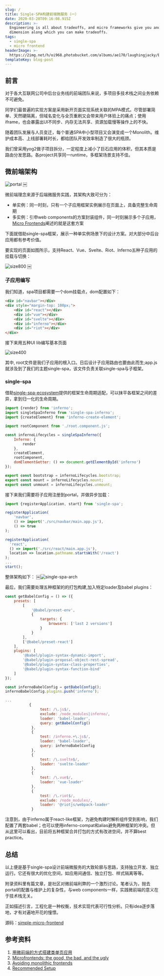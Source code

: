 ```yaml
---
slug: /
title: Single-SPA构建前端微服务（一）
date: 2020-03-28T09:16:08.915Z
description: >-
  Engineering is all about tradeoffs, and micro frameworks give you another
  dimension along which you can make tradeoffs.
tags:
  - single-spa
  - micro frontend
headerImage: >-
  https://2img.net/h/oi968.photobucket.com/albums/ae170/laughingjacky/Blog%20Assets%202020/single-spa-head-image_zpsk3dwt2o4.jpeg
templateKey: blog-post
---
```

## 前言
对于各大互联网公司中后台业务线的前端团队来说，多项目多技术栈之间业务依赖不可避免。

同学们最普遍的实现方案是采用新开页面实现系统关联的MPA模式。尽管部署简单、天然硬隔离，但域名变化与全页重刷又会带来用户体验上的痛点；使用iframe，也会暴露出UI不同步、内存无法共享、资源加载慢等操作上的不快。

随着团队发展与人员变迁，每个普通SPA中小型项目又会演变成一个Monolith。维护成本高、上线部署耗时长，都给团队开发效率制造了很大的瓶颈。

我们曾采用yog2做子项目拆分，一定程度上减小了巨石应用的体积，但其本质是路由分发思路。各project共享同一runtime，多框架场景支持不佳。

## 微前端架构

![portal](https://2img.net/h/oi968.photobucket.com/albums/ae170/laughingjacky/Blog%20Assets%202020/portal_zps9qpfup5g.png)
￼

微前端理念来源于后端微服务实践，其架构大致可分为：

* 单实例：同一时刻，只有一个子应用框架实例展示在页面上，具备完整生命周期
* 多实例：引申web components的方案封装组件，同一时刻展示多个子应用，[Micro Frontends](https://micro-frontends.org/)阐述的就是这套方案

下面就借助single-spa框架，展示一种单实例场景下的设计方案。对大部分中后台应用都有参考价值。

要实现的页面如图所示，支持React、Vue、Svelte、Riot、Inferno五种子应用的挂载与切换：

![size800](https://2img.net/h/oi968.photobucket.com/albums/ae170/laughingjacky/Blog%20Assets%202020/result_zpsa0xrqdml.png)
￼

### 子应用编写

我们知道，spa项目都需要一个dom挂载点，dom配置如下：
```html
<div id="navbar"></div>
<div style="margin-top: 100px;">
    <div id="react"></div>
    <div id="vue"></div>
    <div id="svelte"></div>
    <div id="inferno"></div>
    <div id="riot"></div>
</div>
```

接下来用五种UI lib编写基本页面

![size400](https://2img.net/h/oi968.photobucket.com/albums/ae170/laughingjacky/Blog%20Assets%202020/folder_zpsdvxj4cvx.png)

其中, root文件是我们子应用的根入口。日后设计子应用路由也要由此而生;app.js就涉及到了我们的主题single-spa，该文件负责关联single-spa与子框架。

### single-spa
借助[single-spa-ecosystem](https://single-spa.js.org/docs/ecosystem)提供的框架生命周期适配，可以抹平各框架之间的差异，拿到归一化的生命周期。

```js
import {render} from 'inferno';
import singleSpaInferno from 'single-spa-inferno';
import {createElement} from 'inferno-create-element';

import rootComponent from './root.component.js';

const infernoLifecycles = singleSpaInferno({
    Inferno: {
        render
    },
    createElement,
    rootComponent,
    domElementGetter: () => document.getElementById('inferno')
});

export const bootstrap = infernoLifecycles.bootstrap;
export const mount = infernoLifecycles.mount;
export const unmount = infernoLifecycles.unmount;

```

接下来我们需要将子应用注册到portal，并做异步加载：

```js
import {registerApplication, start} from 'single-spa';

registerApplication(
    'navbar',
    () => import('./src/navbar/main.app.js'),
    () => true
);

registerApplication(
  'react',
  () => import('./src/react/main.app.js'),
  location => location.pathname.startsWith('/react')
);
...
start();
```

整体架构如下： 
￼![single-spa-arch](https://2img.net/h/oi968.photobucket.com/albums/ae170/laughingjacky/Blog%20Assets%202020/Single%20SPA%20arch_zpsfmpnj036.png)

最后，我们需要处理五种框架的的打包构建,加入特定loader及babel plugins：

```js
const getBabelConfig = () => ({
    presets: [
        [
            '@babel/preset-env',
            {
                targets: {
                    browsers: ['last 2 versions']
                }
            }
        ],
        ['@babel/preset-react']
    ],
    plugins: [
        '@babel/plugin-syntax-dynamic-import',
        '@babel/plugin-proposal-object-rest-spread',
        '@babel/plugin-syntax-class-properties',
        '@babel/plugin-syntax-function-bind'
    ]
});

const infernoBabelConfig = getBabelConfig();
infernoBabelConfig.plugins.push('inferno');

...
           {
                test: /\.js$/,
                exclude: /node_modules|inferno/,
                loader: 'babel-loader',
                query: getBabelConfig()
            },
            {
                test: /inferno.+\.js$/,
                loader: 'babel-loader',
                query: infernoBabelConfig
            },
            {
                test: /\.svelte$/,
                loader: 'svelte-loader'
            },
            {
                test: /\.vue$/,
                loader: 'vue-loader'
            },
            {
                test: /\.riot$/,
                exclude: /node_modules/,
                loader: '@riotjs/webpack-loader'
            }
```

注意到，由于inferno属于react-like框架，为避免构建时解析组件受到影响，我们配置了两套babel；也可以使用inferno-compat和alias避免两种框架的冲突。但从这里可以看出，目前将五种框架合并打包的方式有改进空间，并不算best practice。

## 总结

以上便是基于single-spa设计前端微服务的大致轮廓与思路，支持独立开发、独立运行。它还有很大的优化空间，如应用间通信、独立打包、样式隔离等等。

附录资料里有篇文章，是社区对微前端利弊的一个激烈讨论。笔者认为，抛去portal的配置与维护上的复杂性，与web components一样，实践微前端的意义在于技术栈无关。

正如描述引言，工程化是一种权衡，技术实现代表可行性分析。只有idea逐步落地，才有对遍地开花的憧憬。

源码：[simple-micro-frontend](https://github.com/LaughingJacky/simple-micro-frontend)

## 参考资料
1. [用微前端的方式搭建类单页应用](https://tech.meituan.com/2018/09/06/fe-tiny-spa.html)
1. [Microfrontends: the good, the bad, and the ugly](https://zendev.com/2019/06/17/microfrontends-good-bad-ugly.html)
1. [Avoiding monolithic frontends](https://www.youtube.com/watch?v=pU1gXA0rfwc)
1. [Recommended Setup](https://single-spa.js.org/docs/recommended-setup/)
